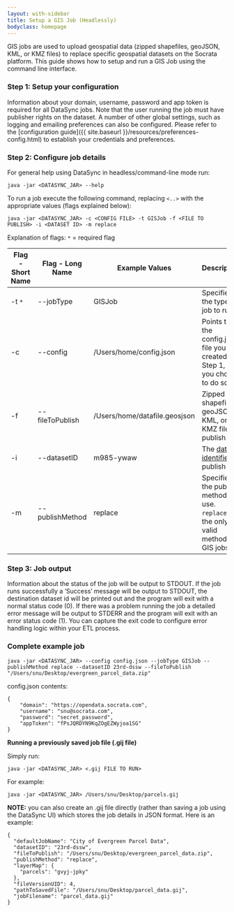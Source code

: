 ```yaml
---
layout: with-sidebar
title: Setup a GIS Job (Headlessly)
bodyclass: homepage
---
```


GIS jobs are used to upload geospatial data (zipped shapefiles, geoJSON, KML, or KMZ files) to replace specific geospatial datasets on the Socrata platform. This guide shows how to setup and run a GIS Job using the command line interface.

### Step 1: Setup your configuration
Information about your domain, username, password and app token is required for all DataSync jobs.  Note that the user running the job must have publisher rights on the dataset. A number of other global settings, such as logging and emailing preferences can also be configured.  Please refer to the [configuration guide]({{ site.baseurl }}/resources/preferences-config.html) to establish your credentials and preferences.

### Step 2: Configure job details
For general help using DataSync in headless/command-line mode run:

    java -jar <DATASYNC_JAR> --help


To run a job execute the following command, replacing `<..>` with the appropriate values (flags explained below):

    java -jar <DATASYNC_JAR> -c <CONFIG FILE> -t GISJob -f <FILE TO PUBLISH> -i <DATASET ID> -m replace


Explanation of flags:
`*` = required flag

<table>
  <thead>
    <tr>
      <th>Flag - Short Name</th>
      <th>Flag - Long Name</th>
      <th>Example Values</th>
      <th>Description</th>
    </tr>
  </thead>
  <tbody>
    <tr>
      <td style='text-align: left;'>-t <code>*</code></td>
      <td style='text-align: left;'>--jobType</td>
      <td style='text-align: left;'>GISJob</td>
      <td style='text-align: left;'>Specifies the type of job to run.</td>
    </tr>
    <tr>
      <td style='text-align: left;'>-c</td>
      <td style='text-align: left;'>--config</td>
      <td style='text-align: left;'>/Users/home/config.json</td>
      <td style='text-align: left;'>Points to the config.json file you created in Step 1, if you chose to do so.</td>
    </tr>
    <tr>
      <td style='text-align: left;'>-f</td>
      <td style='text-align: left;'>--fileToPublish</td>
      <td style='text-align: left;'>/Users/home/datafile.geosjson</td>
      <td style='text-align: left;'>Zipped shapefile, geoJSON, KML, or KMZ file to publish</td>
    </tr>
    <tr>
      <td style='text-align: left;'>-i</td>
      <td style='text-align: left;'>--datasetID</td>
      <td style='text-align: left;'>m985-ywaw</td>
      <td style='text-align: left;'>The <a href='http://socrata.github.io/datasync/resources/fac-common-problems.html#what-is-the-id-of-my-dataset'>dataset identifier</a> to publish to.</td>
    </tr>
    <tr>
      <td style='text-align: left;'>-m</td>
      <td style='text-align: left;'>--publishMethod</td>
      <td style='text-align: left;'>replace</td>
      <td style='text-align: left;'>Specifies the publish method to use. <code>replace</code> is the only valid method for GIS jobs.</td>
    </tr>
  </tbody>
</table>


### Step 3: Job output

Information about the status of the job will be output to STDOUT. If the job runs successfully a ‘Success’ message will be output to STDOUT, the destination dataset id will be printed out and the program will exit with a normal status code (0). If there was a problem running the job a detailed error message will be output to STDERR and the program will exit with an error status code (1). You can capture the exit code to configure error handling logic within your ETL process.

### Complete example job

    java -jar <DATASYNC_JAR> --config config.json --jobType GISJob --publishMethod replace --datasetID 23rd-dssw --fileToPublish "/Users/snu/Desktop/evergreen_parcel_data.zip"

config.json contents:

    {
        "domain": "https://opendata.socrata.com",
        "username": "snu@socrata.com",
        "password": "secret_password",
        "appToken": "fPsJQRDYN9KqZOgEZWyjoa1SG"
    }


**Running a previously saved job file (.gij file)**

Simply run:

    java -jar <DATASYNC_JAR> <.gij FILE TO RUN>

For example:

    java -jar <DATASYNC_JAR> /Users/snu/Desktop/parcels.gij


**NOTE:** you can also create an .gij file directly (rather than saving a job using the DataSync UI) which stores the job details in JSON format. Here is an example:

    {
      "defaultJobName": "City of Evergreen Parcel Data",
      "datasetID": "23rd-dssw",
      "fileToPublish": "/Users/snu/Desktop/evergreen_parcel_data.zip",
      "publishMethod": "replace",
      "layerMap": {
        "parcels": "gvyj-jpky"
      },
      "fileVersionUID": 4,
      "pathToSavedFile": "/Users/snu/Desktop/parcel_data.gij",
      "jobFilename": "parcel_data.gij"
    }

